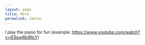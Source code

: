 ```yaml
---
layout: page
title: More
permalink: /more/
---
```


I play the piano for fun (example: https://www.youtube.com/watch?v=jE9aw6b9RcY)
